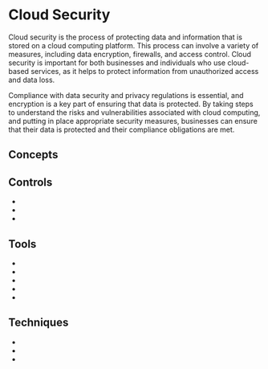 # Cloud Security
Cloud security is the process of protecting data and information that is stored on a cloud computing platform. This process can involve a variety of measures, including data encryption, firewalls, and access control. Cloud security is important for both businesses and individuals who use cloud-based services, as it helps to protect information from unauthorized access and data loss.

Compliance with data security and privacy regulations is essential, and encryption is a key part of ensuring that data is protected. By taking steps to understand the risks and vulnerabilities associated with cloud computing, and putting in place appropriate security measures, businesses can ensure that their data is protected and their compliance obligations are met.


## Concepts

## Controls
* [](improve-your-clouds-resilience-with-business-impact-analysis)
* [](zero-trust-the-foundation-of-modern-network-security)
* [](secure-your-containers-today-for-a-safer-tomorrow)


## Tools
* [](improve-security-and-trust-with-cloud-based-key-control)
* [](a-quick-start-guide-to-network-monitoring-and-security-features-in-aws)
* [](aws-password-policies-know-your-options)
* [](compliance-and-security-in-amazon-web-services-aws)
* [](a-brief-introduction-to-aws-key-management-service)

## Techniques

* [](secure-your-aws-root-account-with-5-best-practices)
* [](securing-computing-resources)
* [](securing-data-in-the-cloud-with-cryptographic-appliances)
